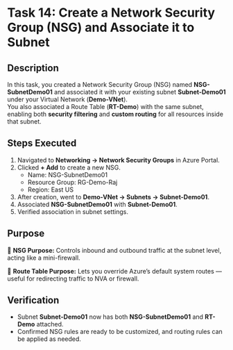 # Task 14: Create a Network Security Group (NSG) and Associate it to Subnet

## Description
In this task, you created a Network Security Group (NSG) named **NSG-SubnetDemo01** and associated it with your existing subnet **Subnet-Demo01** under your Virtual Network (**Demo-VNet**).  
You also associated a Route Table (**RT-Demo**) with the same subnet, enabling both **security filtering** and **custom routing** for all resources inside that subnet.

## Steps Executed
1. Navigated to **Networking → Network Security Groups** in Azure Portal.  
2. Clicked **+ Add** to create a new NSG.  
   - Name: NSG-SubnetDemo01  
   - Resource Group: RG-Demo-Raj  
   - Region: East US  
3. After creation, went to **Demo-VNet → Subnets → Subnet-Demo01**.  
4. Associated **NSG-SubnetDemo01** with **Subnet-Demo01**.  
5. Verified association in subnet settings.  

## Purpose
🔐 **NSG Purpose:** Controls inbound and outbound traffic at the subnet level, acting like a mini-firewall.  

🧭 **Route Table Purpose:** Lets you override Azure’s default system routes — useful for redirecting traffic to NVA or firewall.  

## Verification
- Subnet **Subnet-Demo01** now has both **NSG-SubnetDemo01** and **RT-Demo** attached.  
- Confirmed NSG rules are ready to be customized, and routing rules can be applied as needed.

